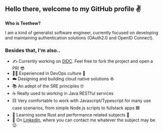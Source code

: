 ## Hello there, welcome to my GitHub profile ✌️

[Teethew]: # (//teethew.github.io)

**Who is Teethew?** 

I am a kind of generalist software engineer, currently focused on developing and maintaining authentication solutions (OAuth2.0 and OpenID Connect).

### Besides that, I'm also..

- ✍️ Currently working on [0IDC](). Feel free to fork the project and open a PR! 😎
- 👨‍💻 Experienced in DevOps culture 🤝
- ☁️ Designing and building cloud native solutions ⚙️
- 📚 An adept of the SRE principles 🤓
- ☕ Really used to working in Java RESTful services
- 🟨 Very comfortable to work with Javascript/Typescript for many use case scenarios, from simple Node.js scripts to fullstack apps 🟦
- 🌱 Learning some Rust and performance related subjects 🏃
- 📲 On [LinkedIn](//linkedin.com/in/taraujocrispim), where you can contact me whatever the subject may be 😉
